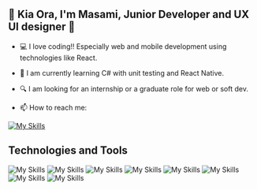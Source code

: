 ## 🌈 Kia Ora, I'm Masami, Junior Developer and UX UI designer 🐣 

- 💻 I love coding!! Especially web and mobile development using technologies like React. 

- 🌱 I am currently learning C# with unit testing and React Native. 

- 🔍 I am looking for an internship or a graduate role for web or soft dev.
  
- 📫 How to reach me:

[![My Skills](https://skillicons.dev/icons?i=linkedin)](https://www.linkedin.com/in/masami-stonebridge-0a0a35253/ )


## Technologies and Tools
![My Skills](https://skillicons.dev/icons?i=js,html,css)
![My Skills](https://skillicons.dev/icons?i=react)
![My Skills](https://skillicons.dev/icons?i=nodejs)
![My Skills](https://skillicons.dev/icons?i=cs,py)
![My Skills](https://skillicons.dev/icons?i=django)
![My Skills](https://skillicons.dev/icons?i=bootstrap,sass)
![My Skills](https://skillicons.dev/icons?i=godot,py)
![My Skills](https://skillicons.dev/icons?i=figma&theme=light)
